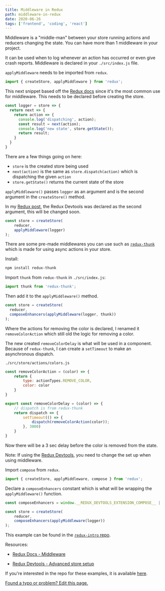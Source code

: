 ```yaml
---
title: Middleware in Redux
path: middleware-in-redux
date: 2020-06-26
tags: ['frontend', 'coding', 'react']
---
```


Middleware is a "middle-man" between your store running actions and reducers changing the state. You can have more than 1 middleware in your project.

It can be used when to log whenever an action has occurred or even give crash reports. Middleware is declared in your `./src/index.js` file.

`applyMiddleware` needs to be imported from `redux`.

```js
import { createStore, applyMiddleware } from 'redux';
```

This next snippet based off the [Redux docs](https://redux.js.org/advanced/middleware/#the-final-approach) since it's the most common use for middleware. This needs to be declared before creating the store.

```js
const logger = store => {
  return next => {
    return action => {
      console.log('dispatching', action);
      const result = next(action);
      console.log('new state', store.getState());
      return result;
    }
  }
}
```
There are a few things going on here:

- `store` is the created store being used
- `next(action)` is the same as `store.dispatch(action)` which is dispatching the given `action`
- `store.getState()` returns the current state of the store

`applyMiddleware()` passes `logger` as an argument and is the second argument in the `createStore()` method.

In my [Redux post](/using-redux-in-react), the Redux Devtools was declared as the second argument, this will be changed soon.

```js
const store = createStore(
    reducer,
    applyMiddleware(logger)
);
```


There are some pre-made middlewares you can use such as [`redux-thunk`](https://github.com/reduxjs/redux-thunk) which is made for using async actions in your store.

Install:

```bash
npm install redux-thunk
```

Import `thunk` from `redux-thunk` in `./src/index.js`:

```js
import thunk from 'redux-thunk';
```
Then add it to the `applyMiddleware()` method.

```js
const store = createStore(
  reducer,
  composeEnhancers(applyMiddleware(logger, thunk))
);
```

Where the actions for removing the color is declared, I renamed it `removeColorAction` which still old the logic for removing a color.

The new created `removeColorDelay` is what will be used in a component. Because of `redux-thunk`, I can create a `setTimeout` to make an asynchronous dispatch.

`./src/store/actions/colors.js`

```js
const removeColorAction = (color) => {
    return {
        type: actionTypes.REMOVE_COLOR,
        color: color
    }
}

export const removeColorDelay = (color) => {
    // dispatch is from redux-thunk
    return dispatch => {
        setTimeout(() => {
            dispatch(removeColorAction(color));
        }, 3000)
    }
}
```
Now there will be a 3 sec delay before the color is removed from the state.

Note: If using the [Redux Devtools](https://github.com/zalmoxisus/redux-devtools-extension), you need to change the set up when using middleware.

Import `compose` from `redux`.

```js
import { createStore, applyMiddleware, compose } from 'redux';
```

Declare a `composeEnhancers` constant which is what will be wrapping the `applyMiddleware()` function.

```js
const composeEnhancers = window.__REDUX_DEVTOOLS_EXTENSION_COMPOSE__ || compose;

const store = createStore(
    reducer,
    composeEnhancers(applyMiddleware(logger))
);
```

This example can be found in the [`redux-intro` repo](https://github.com/Dana94/redux-intro).

Resources:

- [Redux Docs - Middleware](https://redux.js.org/advanced/middleware)

- [Redux Devtools - Advanced store setup](https://github.com/zalmoxisus/redux-devtools-extension#12-advanced-store-setup)


If you're interested in the repo for these examples, it is available [here](https://github.com/Dana94/vuex-intro).

[Found a typo or problem? Edit this page.](https://github.com/Dana94/website/blob/master/blog/2020-06-19-using-vuex-in-vuejs.md)
